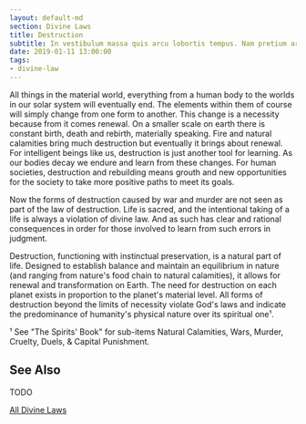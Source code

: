 ```yaml
---
layout: default-md
section: Divine Laws
title: Destruction
subtitle: In vestibulum massa quis arcu lobortis tempus. Nam pretium arcu in odio vulputate luctus.
date: 2019-01-11 13:00:00
tags: 
- divine-law
---
```


All things in the material world, everything from a human body to the worlds in our solar system will eventually end. The elements within them of course will simply change from one form to another. This change is a necessity because from it comes renewal. On a smaller scale on earth there is constant birth, death and rebirth, materially speaking. Fire and natural calamities bring much destruction but eventually it brings about renewal. For intelligent beings like us, destruction is just another tool for learning. As our bodies decay we endure and learn from these changes. For human societies, destruction and rebuilding means grouth and new opportunities for the society to take more positive paths to meet its goals.

Now the forms of destruction caused by war and murder are not seen as part of the law of destruction. Life is sacred, and the intentional taking of a life is always a violation of divine law. And as such has clear and rational consequences in order for those involved to learn from such errors in judgment.

Destruction, functioning  with instinctual preservation, is a natural part of life.  Designed to establish balance and maintain an equilibrium in nature (and ranging from nature's food chain to natural calamities), it allows for renewal and transformation on Earth.  The need for destruction on each planet exists in proportion to the planet's material level.  All forms of destruction beyond the limits of necessity violate God's laws and indicate the predominance of humanity's physical nature over its spiritual one¹.

¹ See "The Spirits' Book" for sub-items Natural Calamities, Wars, Murder, Cruelty, Duels, & Capital Punishment.


## See Also
TODO


<a href="/divine-laws" class="button special">All Divine Laws</a>
